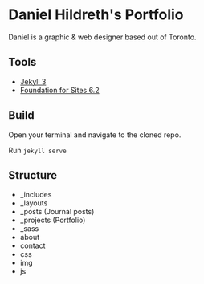 # Daniel Hildreth's Portfolio
Daniel is a graphic & web designer based out of Toronto.

## Tools
- [Jekyll 3](http://jekyllrb.com)
- [Foundation for Sites 6.2](http://foundation.zurb.com/sites.html)

## Build
Open your terminal and navigate to the cloned repo.

Run ``` jekyll serve ```

## Structure
- _includes
- _layouts
- _posts (Journal posts)
- _projects (Portfolio)
- _sass
- about
- contact
- css
- img
- js
